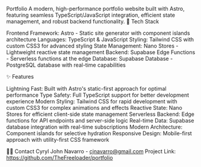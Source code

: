 Portfolio
A modern, high-performance portfolio website built with Astro, featuring seamless TypeScript/JavaScript integration, efficient state management, and robust backend functionality.
🚀 Tech Stack

Frontend Framework: Astro - Static site generator with component islands architecture
Languages: TypeScript & JavaScript
Styling: Tailwind CSS with custom CSS3 for advanced styling
State Management: Nano Stores - Lightweight reactive state management
Backend: Supabase Edge Functions - Serverless functions at the edge
Database: Supabase Database - PostgreSQL database with real-time capabilities

✨ Features

Lightning Fast: Built with Astro's static-first approach for optimal performance
Type Safety: Full TypeScript support for better development experience
Modern Styling: Tailwind CSS for rapid development with custom CSS3 for complex animations and effects
Reactive State: Nano Stores for efficient client-side state management
Serverless Backend: Edge functions for API endpoints and server-side logic
Real-time Data: Supabase database integration with real-time subscriptions
Modern Architecture: Component islands for selective hydration
Responsive Design: Mobile-first approach with utility-first CSS framework

🙋‍♂️ Contact
Cyryl John Navarro - cjnavarro@gmail.com
Project Link: https://github.com/TheFreeloader/portfolio
